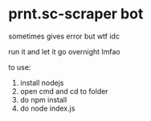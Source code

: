 # prnt.sc-scraper bot
sometimes gives error but wtf idc

run it and let it go overnight lmfao


to use:
1. install nodejs
2. open cmd and cd to folder
3. do npm install
4. do node index.js

